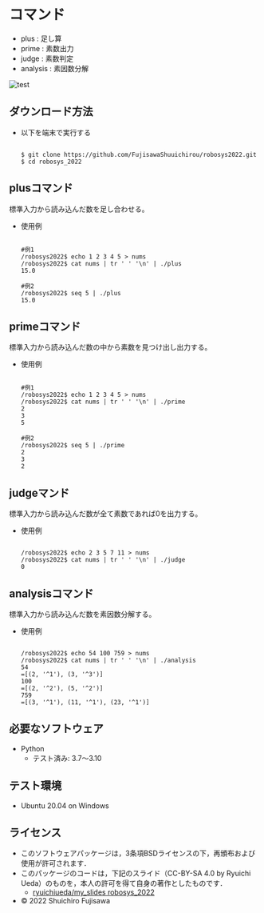 # コマンド
* plus     : 足し算
* prime    : 素数出力
* judge    : 素数判定
* analysis : 素因数分解

![test](https://github.com/FujisawaShuuichirou/robosys2022/actions/workflows/test.yml/badge.svg)

## ダウンロード方法
* 以下を端末で実行する
  ```

  $ git clone https://github.com/FujisawaShuuichirou/robosys2022.git
  $ cd robosys_2022

  ```

## plusコマンド

標準入力から読み込んだ数を足し合わせる。

* 使用例
  ```
  
  #例1
  /robosys2022$ echo 1 2 3 4 5 > nums
  /robosys2022$ cat nums | tr ' ' '\n' | ./plus
  15.0

  #例2
  /robosys2022$ seq 5 | ./plus
  15.0

  ```

## primeコマンド

標準入力から読み込んだ数の中から素数を見つけ出し出力する。

* 使用例
  ```

  #例1
  /robosys2022$ echo 1 2 3 4 5 > nums
  /robosys2022$ cat nums | tr ' ' '\n' | ./prime
  2
  3
  5

  #例2
  /robosys2022$ seq 5 | ./prime
  2
  3
  2

  ```

## judgeマンド

標準入力から読み込んだ数が全て素数であれば0を出力する。

* 使用例
  ```

  /robosys2022$ echo 2 3 5 7 11 > nums
  /robosys2022$ cat nums | tr ' ' '\n' | ./judge
  0

  ```

## analysisコマンド

標準入力から読み込んだ数を素因数分解する。

* 使用例
  ```

  /robosys2022$ echo 54 100 759 > nums
  /robosys2022$ cat nums | tr ' ' '\n' | ./analysis
  54
  =[(2, '^1'), (3, '^3')]
  100
  =[(2, '^2'), (5, '^2')]
  759
  =[(3, '^1'), (11, '^1'), (23, '^1')]

  ```

## 必要なソフトウェア
* Python
  * テスト済み: 3.7〜3.10

## テスト環境
* Ubuntu 20.04 on Windows

## ライセンス
* このソフトウェアパッケージは，3条項BSDライセンスの下，再頒布および使用が許可されます．
* このパッケージのコードは，下記のスライド（CC-BY-SA 4.0 by Ryuichi Ueda）のものを，本人の許可を得て自身の著作としたものです．
     * [ryuichiueda/my_slides robosys_2022](https://github.com/ryuichiueda/my_slides/tree/master/robosys_2022)
* © 2022 Shuichiro Fujisawa
